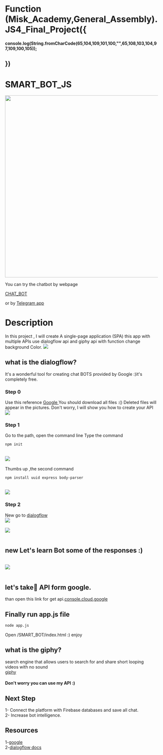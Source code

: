 
   # Function (Misk_Academy,General_Assembly).JS4_Final_Project({
   #### console.log(String.fromCharCode(65,104,109,101,100,"",65,108,103,104,97,109,100,105));
   ## })
# SMART_BOT_JS <br>
<p align="center">
  <img width="600" height="600" src="/SMART_BOT/css/background.gif">
</p>
You can try the chatbot by webpage

[CHAT_BOT](https://console.dialogflow.com/api-client/demo/embedded/a99599b2-15b0-4c20-a9a7-6da6838416c4)<br>

or by [Telegram app](https://t.me/Chatahmgh0_bot)<br>

# Description

In this project , I will create A single-page application (SPA) this app with multiple APIs use dialogflow api and giphy api 
with function change background Color.
<img src="Capture.PNG" ><br>
## what is the dialogflow?
It's a wonderful tool for creating chat BOTS provided by Google :)it's completely free.

### Step 0

Use this reference [ Google ](https://github.com/googleapis/nodejs-dialogflow)
You should download all files :() Deleted files will appear in the pictures. Don't worry, I will show you how to create your API
<br><img src="image/files.PNG" >
### Step 1
Go to the path, open the command line
Type the command
```bash
npm init
```
<br><img src="image/dialogflow/1.png" ><br>
<br>
Thumbs up ,the second command
```bash
npm install uuid express body-parser
```
<br><img src="image/dialogflow/2.png" ><br>

### Step 2
New go to [dialogflow](https://dialogflow.com)
<br><img src="image/dialogflow/3.png" ><br>
<br><img src="image/dialogflow/4.PNG" ><br><br>
## new Let's learn Bot some of the responses :)<br>
<br><img src="image/dialogflow/5.PNG" ><br><br>
## let's take ِAPI form google.
than open this link for get api.[console.cloud.google](https://console.cloud.google.com/apis/credentials?project)
## Finally run app.js file
```bash
node app.js
```
Open /SMART_BOT/index.html :) enjoy
<br>
## what is the giphy?
search engine that allows users to search for and share short looping videos with no sound
<br>[giphy](https://giphy.com)<br>
#### Don't worry you can use my API :)

## Next Step
1- Connect the platform with Firebase databases and save all chat.<br>
2- Increase bot intelligence.
## Resources
1-[google](https://github.com/googleapis/nodejs-dialogflow) <br>
2-[dialogflow docs](https://dialogflow.com/docs)
